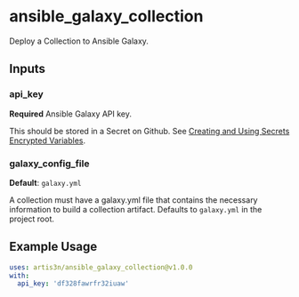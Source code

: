 # ansible_galaxy_collection

Deploy a Collection to Ansible Galaxy.

## Inputs

### api_key

**Required** Ansible Galaxy API key.

This should be stored in a Secret on Github. See [Creating and Using Secrets Encrypted Variables](https://help.github.com/en/github/automating-your-workflow-with-github-actions/virtual-environments-for-github-actions#creating-and-using-secrets-encrypted-variables).

### galaxy_config_file

**Default**: `galaxy.yml`

A collection must have a galaxy.yml file that contains the necessary information to build a collection artifact. Defaults to `galaxy.yml` in the project root.

## Example Usage

```yaml
uses: artis3n/ansible_galaxy_collection@v1.0.0
with:
  api_key: 'df328fawrfr32iuaw'
```
